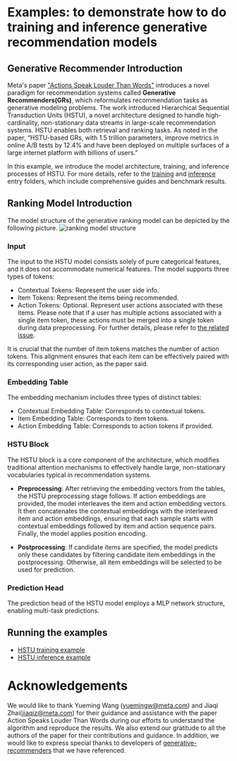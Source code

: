 # Examples: to demonstrate how to do training and inference generative recommendation models

## Generative Recommender Introduction
Meta's paper ["Actions Speak Louder Than Words"](https://arxiv.org/abs/2402.17152) introduces a novel paradigm for recommendation systems called **Generative Recommenders(GRs)**, which reformulates recommendation tasks as generative modeling problems. The work introduced Hierarchical Sequential Transduction Units (HSTU), a novel architecture designed to handle high-cardinality, non-stationary data streams in large-scale recommendation systems. HSTU enables both retrieval and ranking tasks. As noted in the paper, “HSTU-based GRs, with 1.5 trillion parameters, improve metrics in online A/B tests by 12.4% and have been deployed on multiple surfaces of a large internet platform with billions of users.”

In this example, we introduce the model architecture, training, and inference processes of HSTU. For more details, refer to the [training](./training/) and [inference](./inference/) entry folders, which include comprehensive guides and benchmark results.

## Ranking Model Introduction
The model structure of the generative ranking model can be depicted by the following picture.
![ranking model structure](./figs/ranking_model_structure.png)

### Input
The input to the HSTU model consists solely of pure categorical features, and it does not accommodate numerical features. The model supports three types of tokens:
* Contextual Tokens: Represent the user side info.
* Item Tokens: Represent the items being recommended.
* Action Tokens: Optional. Represent user actions associated with these items. Please note that if a user has multiple actions associated with a single item token, these actions must be merged into a single token during data preprocessing. For further details, please refer to [the related issue](https://github.com/facebookresearch/generative-recommenders/issues/114).

It is crucial that the number of item tokens matches the number of action tokens. This alignment ensures that each item can be effectively paired with its corresponding user action, as the paper said.

### Embedding Table
The embedding mechanism includes three types of distinct tables:
* Contextual Embedding Table: Corresponds to contextual tokens.
* Item Embedding Table: Corresponds to item tokens.
* Action Embedding Table: Corresponds to action tokens if provided.

### HSTU Block
The HSTU block is a core component of the architecture, which modifies traditional attention mechanisms to effectively handle large, non-stationary vocabularies typical in recommendation systems. 
* **Preprocessing**: After retrieving the embedding vectors from the tables, the HSTU preprocessing stage follows. If action embeddings are provided, the model interleaves the item and action embedding vectors. It then concatenates the contextual embeddings with the interleaved item and action embeddings, ensuring that each sample starts with contextual embeddings followed by item and action sequence pairs. Finally, the model applies position encoding.

* **Postprocessing**: If candidate items are specified, the model predicts only these candidates by filtering candidate item embeddings in the postprocessing. Otherwise, all item embeddings will be selected to be used for prediction.

### Prediction Head
The prediction head of the HSTU model employs a MLP network structure, enabling multi-task predictions. 

## Running the examples

* [HSTU training example](./training/)
* [HSTU inference example](./inference/)

# Acknowledgements

We would like to thank Yueming Wang (yuemingw@meta.com) and Jiaqi Zhai(jiaqiz@meta.com) for their guidance and assistance with the paper Action Speaks Louder Than Words during our efforts to understand the algorithm and reproduce the results. We also extend our gratitude to all the authors of the paper for their contributions and guidance. In addition, we would like to express special thanks to developers of [generative-recommenders](https://github.com/facebookresearch/generative-recommenders) that we have referenced. 
